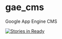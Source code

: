 gae_cms
=======

Google App Engine CMS

[![Stories in Ready](https://badge.waffle.io/interpegasus/gae_cms.png?label=ready&title=Ready)](http://waffle.io/interpegasus/gae_cms)
